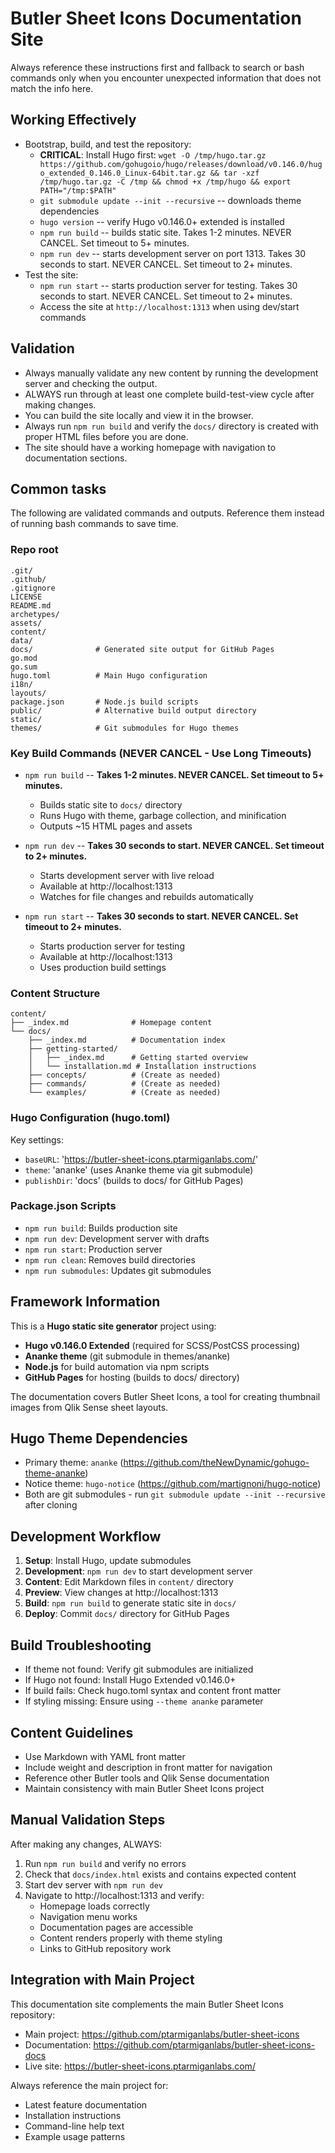 # Butler Sheet Icons Documentation Site

Always reference these instructions first and fallback to search or bash commands only when you encounter unexpected information that does not match the info here.

## Working Effectively

- Bootstrap, build, and test the repository:
  - **CRITICAL**: Install Hugo first: `wget -O /tmp/hugo.tar.gz https://github.com/gohugoio/hugo/releases/download/v0.146.0/hugo_extended_0.146.0_Linux-64bit.tar.gz && tar -xzf /tmp/hugo.tar.gz -C /tmp && chmod +x /tmp/hugo && export PATH="/tmp:$PATH"`
  - `git submodule update --init --recursive` -- downloads theme dependencies
  - `hugo version` -- verify Hugo v0.146.0+ extended is installed
  - `npm run build` -- builds static site. Takes 1-2 minutes. NEVER CANCEL. Set timeout to 5+ minutes.
  - `npm run dev` -- starts development server on port 1313. Takes 30 seconds to start. NEVER CANCEL. Set timeout to 2+ minutes.
- Test the site:
  - `npm run start` -- starts production server for testing. Takes 30 seconds to start. NEVER CANCEL. Set timeout to 2+ minutes.
  - Access the site at `http://localhost:1313` when using dev/start commands

## Validation

- Always manually validate any new content by running the development server and checking the output.
- ALWAYS run through at least one complete build-test-view cycle after making changes.
- You can build the site locally and view it in the browser.
- Always run `npm run build` and verify the `docs/` directory is created with proper HTML files before you are done.
- The site should have a working homepage with navigation to documentation sections.

## Common tasks

The following are validated commands and outputs. Reference them instead of running bash commands to save time.

### Repo root
```
.git/
.github/
.gitignore
LICENSE
README.md
archetypes/
assets/
content/
data/
docs/              # Generated site output for GitHub Pages
go.mod
go.sum
hugo.toml          # Main Hugo configuration
i18n/
layouts/
package.json       # Node.js build scripts
public/            # Alternative build output directory
static/
themes/            # Git submodules for Hugo themes
```

### Key Build Commands (NEVER CANCEL - Use Long Timeouts)

- `npm run build` -- **Takes 1-2 minutes. NEVER CANCEL. Set timeout to 5+ minutes.**
  - Builds static site to `docs/` directory
  - Runs Hugo with theme, garbage collection, and minification
  - Outputs ~15 HTML pages and assets

- `npm run dev` -- **Takes 30 seconds to start. NEVER CANCEL. Set timeout to 2+ minutes.**
  - Starts development server with live reload
  - Available at http://localhost:1313
  - Watches for file changes and rebuilds automatically

- `npm run start` -- **Takes 30 seconds to start. NEVER CANCEL. Set timeout to 2+ minutes.**
  - Starts production server for testing
  - Available at http://localhost:1313
  - Uses production build settings

### Content Structure

```
content/
├── _index.md              # Homepage content
└── docs/
    ├── _index.md          # Documentation index
    ├── getting-started/
    │   ├── _index.md      # Getting started overview
    │   └── installation.md # Installation instructions
    ├── concepts/          # (Create as needed)
    ├── commands/          # (Create as needed)
    └── examples/          # (Create as needed)
```

### Hugo Configuration (hugo.toml)

Key settings:
- `baseURL`: 'https://butler-sheet-icons.ptarmiganlabs.com/'
- `theme`: 'ananke' (uses Ananke theme via git submodule)
- `publishDir`: 'docs' (builds to docs/ for GitHub Pages)

### Package.json Scripts

- `npm run build`: Builds production site
- `npm run dev`: Development server with drafts
- `npm run start`: Production server
- `npm run clean`: Removes build directories
- `npm run submodules`: Updates git submodules

## Framework Information

This is a **Hugo static site generator** project using:
- **Hugo v0.146.0 Extended** (required for SCSS/PostCSS processing)
- **Ananke theme** (git submodule in themes/ananke)
- **Node.js** for build automation via npm scripts
- **GitHub Pages** for hosting (builds to docs/ directory)

The documentation covers Butler Sheet Icons, a tool for creating thumbnail images from Qlik Sense sheet layouts.

## Hugo Theme Dependencies

- Primary theme: `ananke` (https://github.com/theNewDynamic/gohugo-theme-ananke)
- Notice theme: `hugo-notice` (https://github.com/martignoni/hugo-notice)
- Both are git submodules - run `git submodule update --init --recursive` after cloning

## Development Workflow

1. **Setup**: Install Hugo, update submodules
2. **Development**: `npm run dev` to start development server
3. **Content**: Edit Markdown files in `content/` directory
4. **Preview**: View changes at http://localhost:1313
5. **Build**: `npm run build` to generate static site in `docs/`
6. **Deploy**: Commit `docs/` directory for GitHub Pages

## Build Troubleshooting

- If theme not found: Verify git submodules are initialized
- If Hugo not found: Install Hugo Extended v0.146.0+
- If build fails: Check hugo.toml syntax and content front matter
- If styling missing: Ensure using `--theme ananke` parameter

## Content Guidelines

- Use Markdown with YAML front matter
- Include weight and description in front matter for navigation
- Reference other Butler tools and Qlik Sense documentation
- Maintain consistency with main Butler Sheet Icons project

## Manual Validation Steps

After making any changes, ALWAYS:
1. Run `npm run build` and verify no errors
2. Check that `docs/index.html` exists and contains expected content
3. Start dev server with `npm run dev` 
4. Navigate to http://localhost:1313 and verify:
   - Homepage loads correctly
   - Navigation menu works
   - Documentation pages are accessible
   - Content renders properly with theme styling
   - Links to GitHub repository work

## Integration with Main Project

This documentation site complements the main Butler Sheet Icons repository:
- Main project: https://github.com/ptarmiganlabs/butler-sheet-icons
- Documentation: https://github.com/ptarmiganlabs/butler-sheet-icons-docs
- Live site: https://butler-sheet-icons.ptarmiganlabs.com/

Always reference the main project for:
- Latest feature documentation
- Installation instructions
- Command-line help text
- Example usage patterns